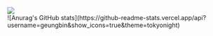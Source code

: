 <div></div>
<a href="https://blog.naver.com/leb4610" target="_blank"><img src="https://img.shields.io/badge/Naver-03C75A?style=flat-square&logo=Naver&logoColor=white"/></a>
<div></div>
![Anurag's GitHub stats](https://github-readme-stats.vercel.app/api?username=geungbin&show_icons=true&theme=tokyonight)
